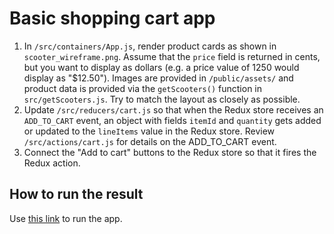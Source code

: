 # Basic shopping cart app

1. In `/src/containers/App.js`, render product cards as shown in `scooter_wireframe.png`. Assume that the `price` field is returned in cents, but you want to display as dollars (e.g. a price value of 1250 would display as "\$12.50"). Images are provided in `/public/assets/` and product data is provided via the `getScooters()` function in `src/getScooters.js`. Try to match the layout as closely as possible.
2. Update `/src/reducers/cart.js` so that when the Redux store receives an `ADD_TO_CART` event, an object with fields `itemId` and `quantity` gets added or updated to the `lineItems` value in the Redux store. Review `/src/actions/cart.js` for details on the ADD_TO_CART event.
3. Connect the "Add to cart" buttons to the Redux store so that it fires the Redux action.




## How to run the result

Use [this link](https://margaretkulinich.github.io/test-task) to run the app.


